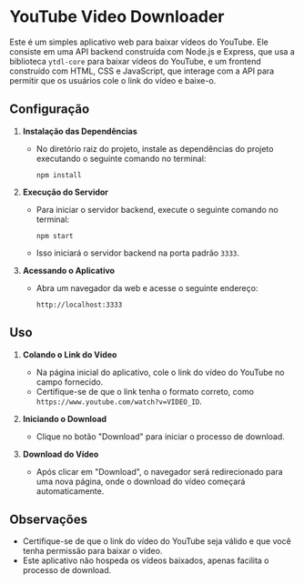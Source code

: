 # YouTube Video Downloader

Este é um simples aplicativo web para baixar vídeos do YouTube. Ele consiste em uma API backend construída com Node.js e Express, que usa a biblioteca `ytdl-core` para baixar vídeos do YouTube, e um frontend construído com HTML, CSS e JavaScript, que interage com a API para permitir que os usuários cole o link do vídeo e baixe-o.

## Configuração

1. **Instalação das Dependências**
   - No diretório raiz do projeto, instale as dependências do projeto executando o seguinte comando no terminal:
     ```
     npm install
     ```

2. **Execução do Servidor**
   - Para iniciar o servidor backend, execute o seguinte comando no terminal:
     ```
     npm start
     ```
   - Isso iniciará o servidor backend na porta padrão `3333`.

3. **Acessando o Aplicativo**
   - Abra um navegador da web e acesse o seguinte endereço:
     ```
     http://localhost:3333
     ```

## Uso

1. **Colando o Link do Vídeo**
   - Na página inicial do aplicativo, cole o link do vídeo do YouTube no campo fornecido.
   - Certifique-se de que o link tenha o formato correto, como `https://www.youtube.com/watch?v=VIDEO_ID`.

2. **Iniciando o Download**
   - Clique no botão "Download" para iniciar o processo de download.

3. **Download do Vídeo**
   - Após clicar em "Download", o navegador será redirecionado para uma nova página, onde o download do vídeo começará automaticamente.

## Observações
- Certifique-se de que o link do vídeo do YouTube seja válido e que você tenha permissão para baixar o vídeo.
- Este aplicativo não hospeda os vídeos baixados, apenas facilita o processo de download.

